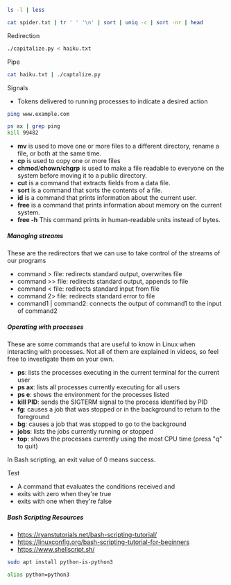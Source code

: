 ```bash
ls -l | less

cat spider.txt | tr ' ' '\n' | sort | uniq -c | sort -nr | head

```

Redirection

```bash
./capitalize.py < haiku.txt
```

Pipe

```bash
cat haiku.txt | ./captalize.py
```

Signals

- Tokens delivered to running processes to indicate a desired action

```bash
ping www.example.com
```

```bash
ps ax | grep ping
kill 99482
```

- **mv** is used to move one or more files to a different directory, rename a file, or both at the same time.
- **cp** is used to copy one or more files
- **chmod**/**chown**/**chgrp** is used to make a file readable to everyone on the system before moving it to a public directory.
- **cut** is a command that extracts fields from a data file.
- **sort** is a command that sorts the contents of a file.
- **id** is a command that prints information about the current user.
- **free** is a command that prints information about memory on the current system.
- **free -h** This command prints in human-readable units instead of bytes.

##### Managing streams

These are the redirectors that we can use to take control of the streams of our programs

- command > file: redirects standard output, overwrites file
- command >> file: redirects standard output, appends to file
- command < file: redirects standard input from file
- command 2> file: redirects standard error to file
- command1 | command2: connects the output of command1 to the input of command2

##### Operating with processes

These are some commands that are useful to know in Linux when interacting with processes. Not all of them are explained in videos, so feel free to investigate them on your own.

- **ps**: lists the processes executing in the current terminal for the current user
- **ps ax**: lists all processes currently executing for all users
- **ps e**: shows the environment for the processes listed
- **kill PID**: sends the SIGTERM signal to the process identified by PID
- **fg**: causes a job that was stopped or in the background to return to the foreground
- **bg**: causes a job that was stopped to go to the background
- **jobs**: lists the jobs currently running or stopped
- **top**: shows the processes currently using the most CPU time (press "q" to quit)

In Bash scripting, an exit value of 0 means success.

Test

- A command that evaluates the conditions received and
- exits with zero when they're true
- exits with one when they're false

##### Bash Scripting Resources

- https://ryanstutorials.net/bash-scripting-tutorial/
- https://linuxconfig.org/bash-scripting-tutorial-for-beginners
- https://www.shellscript.sh/

```bash
sudo apt install python-is-python3
```

```bash
alias python=python3
```

